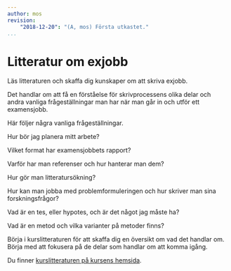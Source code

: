 ```yaml
---
author: mos
revision:
    "2018-12-20": "(A, mos) Första utkastet."
...
```

Litteratur om exjobb
=======================

Läs litteraturen och skaffa dig kunskaper om att skriva exjobb.

Det handlar om att få en förståelse för skrivprocessens olika delar och andra vanliga frågeställningar man har när man går in och utför ett examensjobb.

Här följer några vanliga frågeställningar.

Hur bör jag planera mitt arbete?

Vilket format har examensjobbets rapport?

Varför har man referenser och hur hanterar man dem?

Hur gör man litteratursökning?

Hur kan man jobba med problemformuleringen och hur skriver man sina forskningsfrågor?

Vad är en tes, eller hypotes, och är det något jag måste ha?

Vad är en metod och vilka varianter på metoder finns?

Börja i kurslitteraturen för att skaffa dig en översikt om vad det handlar om. Börja med att fokusera på de delar som handlar om att komma igång.

Du finner [kurslitteraturen på kursens hemsida](kurser/exjobb#litteratur).
